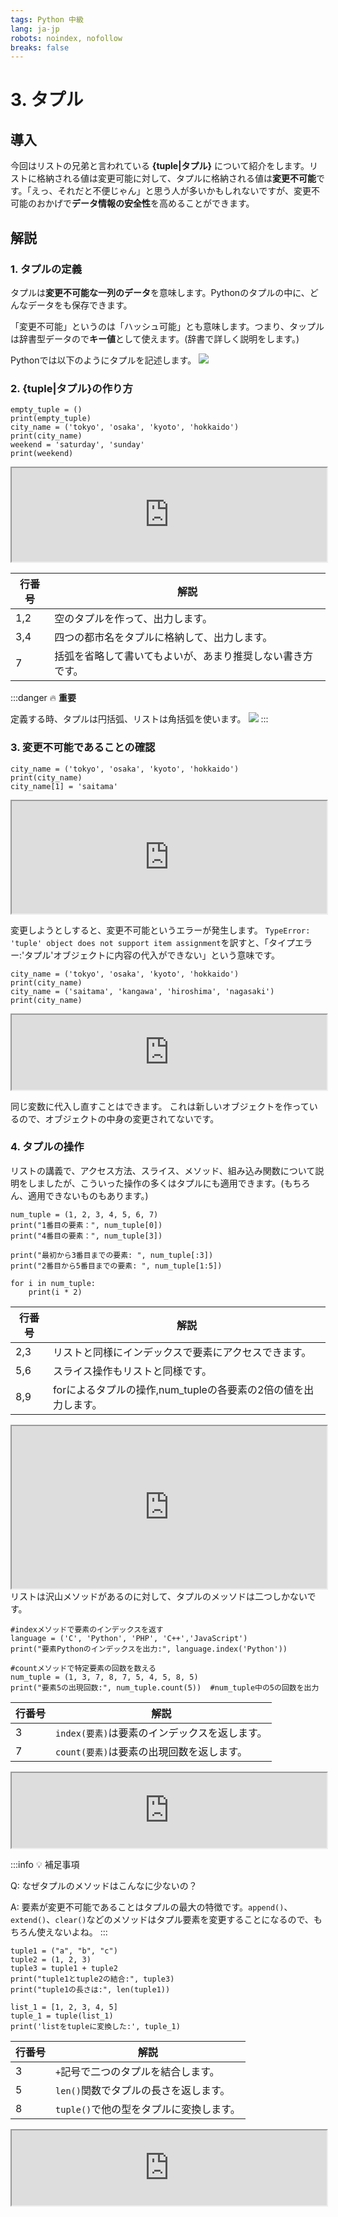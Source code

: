 ```yaml
---
tags: Python 中級
lang: ja-jp
robots: noindex, nofollow
breaks: false
---
```


<style>
.code {
user-select: none;
-ms-user-select: none;
-webkit-user-select: none;
cursor: not-allowed
}
</style>

# 3. タプル

## 導入
今回はリストの兄弟と言われている **{tuple|タプル}** について紹介をします。リストに格納される値は変更可能に対して、タプルに格納される値は**変更不可能**です。「えっ、それだと不便じゃん」と思う人が多いかもしれないですが、変更不可能のおかげで**データ情報の安全性**を高めることができます。

## 解説
### 1. タプルの定義
タプルは**変更不可能な一列のデータ**を意味します。Pythonのタプルの中に、どんなデータをも保存できます。

「変更不可能」というのは「ハッシュ可能」とも意味します。つまり、タップルは辞書型データので**キー値**として使えます。(辞書で詳しく説明をします。)


Pythonでは以下のようにタプルを記述します。
![](https://i.imgur.com/PuTqpIZ.png)

### 2. {tuple|タプル}の作り方

```python=1 
empty_tuple = ()   
print(empty_tuple)
city_name = ('tokyo', 'osaka', 'kyoto', 'hokkaido')
print(city_name)
weekend = 'saturday', 'sunday' 
print(weekend)
```

<iframe height="150px" width="100%" src="https://repl.it/@programminguec/maketuple?lite=1&outputonly=1"></iframe>

|行番号|解説|
|---|---|
|1,2|空のタプルを作って、出力します。|
|3,4|四つの都市名をタプルに格納して、出力します。|
|7|括弧を省略して書いてもよいが、あまり推奨しない書き方です。|

:::danger
:fire: **重要**

定義する時、タプルは円括弧、リストは角括弧を使います。
![](https://i.imgur.com/PWPy1FU.png)
:::

### 3. 変更不可能であることの確認
```python=1 
city_name = ('tokyo', 'osaka', 'kyoto', 'hokkaido')
print(city_name)
city_name[1] = 'saitama'
```
<iframe height="180px" width="100%" src="https://repl.it/@programminguec/unchangable1?lite=1&outputonly=1"></iframe>

変更しようとしすると、変更不可能というエラーが発生します。
`TypeError: 'tuple' object does not support item assignment`を訳すと、「タイプエラー:'タプル'オブジェクトに内容の代入ができない」という意味です。

```python=1 
city_name = ('tokyo', 'osaka', 'kyoto', 'hokkaido')
print(city_name)
city_name = ('saitama', 'kangawa', 'hiroshima', 'nagasaki')
print(city_name)
```
<iframe height="120px" width="100%" src="https://repl.it/@programminguec/unchangable2?lite=1&outputonly=1"></iframe>

同じ変数に代入し直すことはできます。
これは新しいオブジェクトを作っているので、オブジェクトの中身の変更されてないです。


### 4. タプルの操作
リストの講義で、アクセス方法、スライス、メソッド、組み込み関数について説明をしましたが、こういった操作の多くはタプルにも適用できます。(もちろん、適用できないものもあります。)

```python=1
num_tuple = (1, 2, 3, 4, 5, 6, 7) 
print("1番目の要素：", num_tuple[0]) 
print("4番目の要素：", num_tuple[3])

print("最初から3番目までの要素: ", num_tuple[:3]) 
print("2番目から5番目までの要素: ", num_tuple[1:5])

for i in num_tuple:   
    print(i * 2)
```
|行番号|解説|
|---|---|
|2,3|リストと同様にインデックスで要素にアクセスできます。|
|5,6|スライス操作もリストと同様です。|
|8,9|forによるタプルの操作,num_tupleの各要素の2倍の値を出力します。|
<iframe height="260px" width="100%" src="https://repl.it/@programminguec/operation1?lite=1&outputonly=1"></iframe>
リストは沢山メソッドがあるのに対して、タプルのメッソドは二つしかないです。

```python=1
#indexメソッドで要素のインデックスを返す
language = ('C', 'Python', 'PHP', 'C++','JavaScript')
print("要素Pythonのインデックスを出力:", language.index('Python'))

#countメソッドで特定要素の回数を数える
num_tuple = (1, 3, 7, 8, 7, 5, 4, 5, 8, 5)
print("要素5の出現回数:", num_tuple.count(5))  #num_tuple中の5の回数を出力
```
|行番号|解説|
|---|---|
|3|`index(要素)`は要素のインデックスを返します。|
|7|`count(要素)`は要素の出現回数を返します。|

<iframe height="120px" width="100%" src="https://repl.it/@programminguec/operation2?lite=1&outputonly=1"></iframe>

:::info
:bulb: 補足事項

Q: なぜタプルのメソッドはこんなに少ないの？

A: 要素が変更不可能であることはタプルの最大の特徴です。```append()```、```extend()```、```clear()```などのメソッドはタプル要素を変更することになるので、もちろん使えないよね。
:::


```python=1
tuple1 = ("a", "b", "c")
tuple2 = (1, 2, 3)
tuple3 = tuple1 + tuple2 
print("tuple1とtuple2の結合:", tuple3)
print("tuple1の長さは:", len(tuple1)) 

list_1 = [1, 2, 3, 4, 5]
tuple_1 = tuple(list_1)  
print('listをtupleに変換した:', tuple_1)
```
|行番号|解説|
|---|---|
|3|`+`記号で二つのタプルを結合します。|
|5|`len()`関数でタプルの長さを返します。|
|8|`tuple()`で他の型をタプルに変換します。|

<iframe height="120px" width="100%" src="https://repl.it/@programminguec/operation3?lite=1&outputonly=1"></iframe>

<div style='display: none'>

## クイズ

1. 変数`a`と変数`b`の正しい型を以下から選んでください。
```python=1
a = ('cat')
b = ('cat',)
```
- [ ] `a`はタプル型、`b`もタプル型
- [x] `a`は文字列型、`b`はタプル型
- [ ] `a`はタプル型、`b`は文字列型
- [ ] `a`は文字列型、`b`も文字列型

2. 以下からタプルについて正しい内容を選んでください。
- [ ] 順番なし、変更可能
- [ ] 順番あり、変更可能
- [ ] 順番なし、変更不可能
- [x] 順番あり、変更不可能

3. 以下のコードから正しく実行されるものを選んでください。
- [ ] `a = (1,2,3) a[2] = 5`
- [x] `a = (1,2,3,[4,5]) a[-1][1] = 1`
- [x] `a = (1,2,3) a = (4,5,6)`
- [ ] `a = (1,2,3,[4,5]) a.append(3)`

4. 以下のコードの実行結果を選んでください。
```python=1
aTuple = (100, 200, 300, 400, 500)
print(aTuple[-2], aTuple[-4:-1])
```
- [ ] `400 (200, 300, 400)`
- [ ] `300 [200, 300, 400]`
- [x] `400 [200, 300, 400]`
- [ ] `300 (200, 300, 400)`

5. 以下のタプル型変数`aTuple`の要素`15`にアクセスするための正しいコードを以下から選んでください。
```python=1
aTuple = ("uecprogramming", [10, 20, 30], (5, 15, 25))
```
- [ ] `aTuple[2][1]`
- [ ] `aTuple[-1](1)`
- [ ] `aTuple[2][0]`
- [x] `aTuple[-1][1]`
</div>